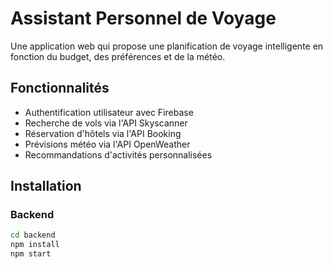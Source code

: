 # Assistant Personnel de Voyage

Une application web qui propose une planification de voyage intelligente en fonction du budget, des préférences et de la météo.

## Fonctionnalités

- Authentification utilisateur avec Firebase
- Recherche de vols via l'API Skyscanner
- Réservation d'hôtels via l'API Booking
- Prévisions météo via l'API OpenWeather
- Recommandations d'activités personnalisées

## Installation

### Backend

```bash
cd backend
npm install
npm start